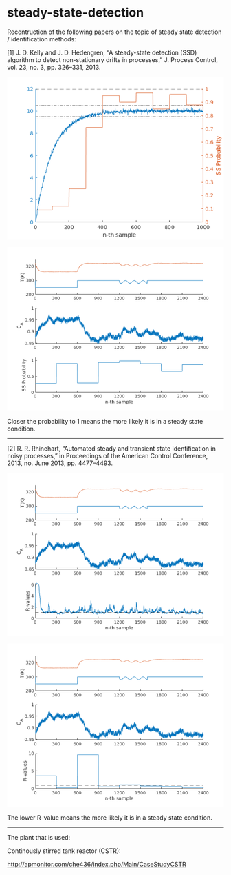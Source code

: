 # steady-state-detection
 
Recontruction of the following papers on the topic of steady state detection / identification methods:

[1] J. D. Kelly and J. D. Hedengren, “A steady-state detection (SSD) algorithm to detect non-stationary drifts in processes,” J. Process Control, vol. 23, no. 3, pp. 326–331, 2013.

![alt text](https://github.com/auralius/steady-state-detection/blob/main/kelly/result1.png)

![alt text](https://github.com/auralius/steady-state-detection/blob/main/kelly/result2.png)

Closer the probability to 1 means the more likely it is in a steady state condition.

------------------------------------------------------

[2] R. R. Rhinehart, “Automated steady and transient state identification in noisy processes,” in Proceedings of the American Control Conference, 2013, no. June 2013, pp. 4477–4493.

![alt text](https://github.com/auralius/steady-state-detection/blob/main/rhinehart/result1.png)

![alt text](https://github.com/auralius/steady-state-detection/blob/main/rhinehart/result2.png)

The lower R-value means the more likely it is in a steady state condition.

------------------------------------------------------

The plant that is used:

Continously stirred tank reactor (CSTR):

http://apmonitor.com/che436/index.php/Main/CaseStudyCSTR
